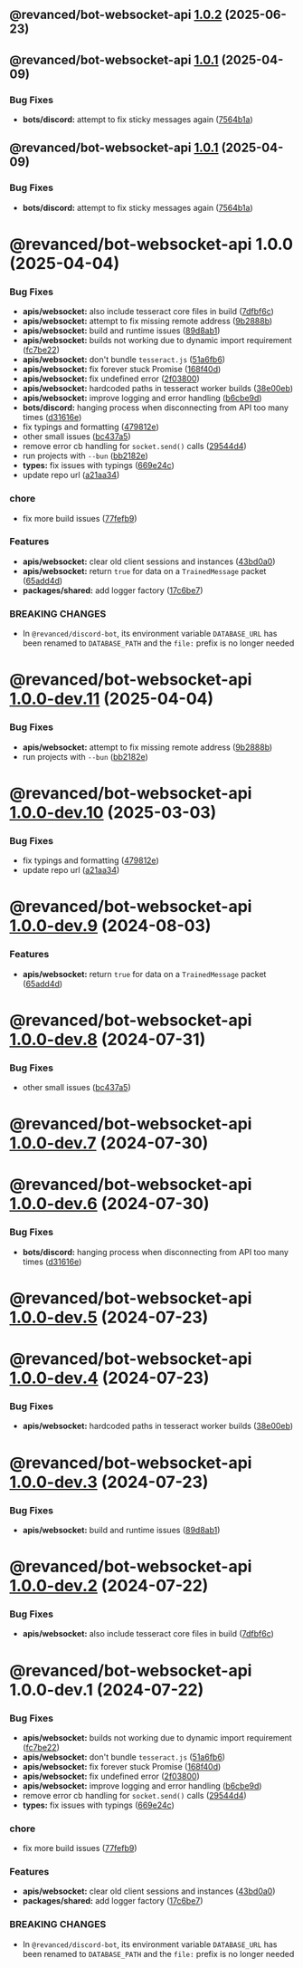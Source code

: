 ## @revanced/bot-websocket-api [1.0.2](https://github.com/revanced/revanced-bots/compare/@revanced/bot-websocket-api@1.0.1...@revanced/bot-websocket-api@1.0.2) (2025-06-23)

## @revanced/bot-websocket-api [1.0.1](https://github.com/revanced/revanced-bots/compare/@revanced/bot-websocket-api@1.0.0...@revanced/bot-websocket-api@1.0.1) (2025-04-09)


### Bug Fixes

* **bots/discord:** attempt to fix sticky messages again ([7564b1a](https://github.com/revanced/revanced-bots/commit/7564b1a8f066183df390887ddfd4d73e0baa87ac))

## @revanced/bot-websocket-api [1.0.1](https://github.com/revanced/revanced-bots/compare/@revanced/bot-websocket-api@1.0.0...@revanced/bot-websocket-api@1.0.1) (2025-04-09)


### Bug Fixes

* **bots/discord:** attempt to fix sticky messages again ([7564b1a](https://github.com/revanced/revanced-bots/commit/7564b1a8f066183df390887ddfd4d73e0baa87ac))

# @revanced/bot-websocket-api 1.0.0 (2025-04-04)


### Bug Fixes

* **apis/websocket:** also include tesseract core files in build ([7dfbf6c](https://github.com/revanced/revanced-bots/commit/7dfbf6c92c49100954fa4aca471dce4ab9fd9565))
* **apis/websocket:** attempt to fix missing remote address ([9b2888b](https://github.com/revanced/revanced-bots/commit/9b2888b944ea1d61d31aa5df3536768e9a2dadf8))
* **apis/websocket:** build and runtime issues ([89d8ab1](https://github.com/revanced/revanced-bots/commit/89d8ab1ee58278a9a96cdc31c679d0a0a0d865af))
* **apis/websocket:** builds not working due to dynamic import requirement ([fc7be22](https://github.com/revanced/revanced-bots/commit/fc7be22c6c15974c7394790e93de2a23a6627153))
* **apis/websocket:** don't bundle `tesseract.js` ([51a6fb6](https://github.com/revanced/revanced-bots/commit/51a6fb65f0df3409eacffb297430840a0e326989))
* **apis/websocket:** fix forever stuck Promise ([168f40d](https://github.com/revanced/revanced-bots/commit/168f40def64ca213cd2b549f4bafed4c0e1e3695))
* **apis/websocket:** fix undefined error ([2f03800](https://github.com/revanced/revanced-bots/commit/2f03800c61c00e59e512567d273a195e605d6736))
* **apis/websocket:** hardcoded paths in tesseract worker builds ([38e00eb](https://github.com/revanced/revanced-bots/commit/38e00eb4e59c763bd74d27b9b9b482ea66e4dcf4))
* **apis/websocket:** improve logging and error handling ([b6cbe9d](https://github.com/revanced/revanced-bots/commit/b6cbe9d64c01ff11feab8351fb801bc1aee48325))
* **bots/discord:** hanging process when disconnecting from API too many times ([d31616e](https://github.com/revanced/revanced-bots/commit/d31616ebcba6f1dcd8bde183bcb8d1adb1501b61))
* fix typings and formatting ([479812e](https://github.com/revanced/revanced-bots/commit/479812e199b52cdb295a5746e0767306afab3413))
* other small issues ([bc437a5](https://github.com/revanced/revanced-bots/commit/bc437a5ec7ce1d339094d608e2a61ac5f460c163))
* remove error cb handling for `socket.send()` calls ([29544d4](https://github.com/revanced/revanced-bots/commit/29544d4e0127173465796b7e3c62161f4db59c8b))
* run projects with `--bun` ([bb2182e](https://github.com/revanced/revanced-bots/commit/bb2182e707fa40c555d56138972eeea28f1b3cf9))
* **types:** fix issues with typings ([669e24c](https://github.com/revanced/revanced-bots/commit/669e24ca8103ea051b4e61160dd0f978e36707ea))
* update repo url ([a21aa34](https://github.com/revanced/revanced-bots/commit/a21aa348d7f32cd0ee65b371e9594520c0a9d3f1))


### chore

* fix more build issues ([77fefb9](https://github.com/revanced/revanced-bots/commit/77fefb9bef286a22f40a4d76b79c64fcc5a2467f))


### Features

* **apis/websocket:** clear old client sessions and instances ([43bd0a0](https://github.com/revanced/revanced-bots/commit/43bd0a021cd885a3d74a1f307ec2935e81d17458))
* **apis/websocket:** return `true` for data on a `TrainedMessage` packet ([65add4d](https://github.com/revanced/revanced-bots/commit/65add4dfeed2fa067c2c8e2377f7d01d505ade54))
* **packages/shared:** add logger factory ([17c6be7](https://github.com/revanced/revanced-bots/commit/17c6be7bee5b5c24fd4a5279e73374b0bb7a6229))


### BREAKING CHANGES

* In `@revanced/discord-bot`, its environment variable
                 `DATABASE_URL` has been renamed to `DATABASE_PATH`
                 and the `file:` prefix is no longer needed

# @revanced/bot-websocket-api [1.0.0-dev.11](https://github.com/revanced/revanced-bots/compare/@revanced/bot-websocket-api@1.0.0-dev.10...@revanced/bot-websocket-api@1.0.0-dev.11) (2025-04-04)


### Bug Fixes

* **apis/websocket:** attempt to fix missing remote address ([9b2888b](https://github.com/revanced/revanced-bots/commit/9b2888b944ea1d61d31aa5df3536768e9a2dadf8))
* run projects with `--bun` ([bb2182e](https://github.com/revanced/revanced-bots/commit/bb2182e707fa40c555d56138972eeea28f1b3cf9))

# @revanced/bot-websocket-api [1.0.0-dev.10](https://github.com/revanced/revanced-bots/compare/@revanced/bot-websocket-api@1.0.0-dev.9...@revanced/bot-websocket-api@1.0.0-dev.10) (2025-03-03)


### Bug Fixes

* fix typings and formatting ([479812e](https://github.com/revanced/revanced-bots/commit/479812e199b52cdb295a5746e0767306afab3413))
* update repo url ([a21aa34](https://github.com/revanced/revanced-bots/commit/a21aa348d7f32cd0ee65b371e9594520c0a9d3f1))

# @revanced/bot-websocket-api [1.0.0-dev.9](https://github.com/revanced/revanced-helper/compare/@revanced/bot-websocket-api@1.0.0-dev.8...@revanced/bot-websocket-api@1.0.0-dev.9) (2024-08-03)


### Features

* **apis/websocket:** return `true` for data on a `TrainedMessage` packet ([65add4d](https://github.com/revanced/revanced-helper/commit/65add4dfeed2fa067c2c8e2377f7d01d505ade54))

# @revanced/bot-websocket-api [1.0.0-dev.8](https://github.com/revanced/revanced-helper/compare/@revanced/bot-websocket-api@1.0.0-dev.7...@revanced/bot-websocket-api@1.0.0-dev.8) (2024-07-31)


### Bug Fixes

* other small issues ([bc437a5](https://github.com/revanced/revanced-helper/commit/bc437a5ec7ce1d339094d608e2a61ac5f460c163))

# @revanced/bot-websocket-api [1.0.0-dev.7](https://github.com/revanced/revanced-helper/compare/@revanced/bot-websocket-api@1.0.0-dev.6...@revanced/bot-websocket-api@1.0.0-dev.7) (2024-07-30)

# @revanced/bot-websocket-api [1.0.0-dev.6](https://github.com/revanced/revanced-helper/compare/@revanced/bot-websocket-api@1.0.0-dev.5...@revanced/bot-websocket-api@1.0.0-dev.6) (2024-07-30)


### Bug Fixes

* **bots/discord:** hanging process when disconnecting from API too many times ([d31616e](https://github.com/revanced/revanced-helper/commit/d31616ebcba6f1dcd8bde183bcb8d1adb1501b61))

# @revanced/bot-websocket-api [1.0.0-dev.5](https://github.com/revanced/revanced-helper/compare/@revanced/bot-websocket-api@1.0.0-dev.4...@revanced/bot-websocket-api@1.0.0-dev.5) (2024-07-23)

# @revanced/bot-websocket-api [1.0.0-dev.4](https://github.com/revanced/revanced-helper/compare/@revanced/bot-websocket-api@1.0.0-dev.3...@revanced/bot-websocket-api@1.0.0-dev.4) (2024-07-23)


### Bug Fixes

* **apis/websocket:** hardcoded paths in tesseract worker builds ([38e00eb](https://github.com/revanced/revanced-helper/commit/38e00eb4e59c763bd74d27b9b9b482ea66e4dcf4))

# @revanced/bot-websocket-api [1.0.0-dev.3](https://github.com/revanced/revanced-helper/compare/@revanced/bot-websocket-api@1.0.0-dev.2...@revanced/bot-websocket-api@1.0.0-dev.3) (2024-07-23)


### Bug Fixes

* **apis/websocket:** build and runtime issues ([89d8ab1](https://github.com/revanced/revanced-helper/commit/89d8ab1ee58278a9a96cdc31c679d0a0a0d865af))

# @revanced/bot-websocket-api [1.0.0-dev.2](https://github.com/revanced/revanced-helper/compare/@revanced/bot-websocket-api@1.0.0-dev.1...@revanced/bot-websocket-api@1.0.0-dev.2) (2024-07-22)


### Bug Fixes

* **apis/websocket:** also include tesseract core files in build ([7dfbf6c](https://github.com/revanced/revanced-helper/commit/7dfbf6c92c49100954fa4aca471dce4ab9fd9565))

# @revanced/bot-websocket-api 1.0.0-dev.1 (2024-07-22)


### Bug Fixes

* **apis/websocket:** builds not working due to dynamic import requirement ([fc7be22](https://github.com/revanced/revanced-helper/commit/fc7be22c6c15974c7394790e93de2a23a6627153))
* **apis/websocket:** don't bundle `tesseract.js` ([51a6fb6](https://github.com/revanced/revanced-helper/commit/51a6fb65f0df3409eacffb297430840a0e326989))
* **apis/websocket:** fix forever stuck Promise ([168f40d](https://github.com/revanced/revanced-helper/commit/168f40def64ca213cd2b549f4bafed4c0e1e3695))
* **apis/websocket:** fix undefined error ([2f03800](https://github.com/revanced/revanced-helper/commit/2f03800c61c00e59e512567d273a195e605d6736))
* **apis/websocket:** improve logging and error handling ([b6cbe9d](https://github.com/revanced/revanced-helper/commit/b6cbe9d64c01ff11feab8351fb801bc1aee48325))
* remove error cb handling for `socket.send()` calls ([29544d4](https://github.com/revanced/revanced-helper/commit/29544d4e0127173465796b7e3c62161f4db59c8b))
* **types:** fix issues with typings ([669e24c](https://github.com/revanced/revanced-helper/commit/669e24ca8103ea051b4e61160dd0f978e36707ea))


### chore

* fix more build issues ([77fefb9](https://github.com/revanced/revanced-helper/commit/77fefb9bef286a22f40a4d76b79c64fcc5a2467f))


### Features

* **apis/websocket:** clear old client sessions and instances ([43bd0a0](https://github.com/revanced/revanced-helper/commit/43bd0a021cd885a3d74a1f307ec2935e81d17458))
* **packages/shared:** add logger factory ([17c6be7](https://github.com/revanced/revanced-helper/commit/17c6be7bee5b5c24fd4a5279e73374b0bb7a6229))


### BREAKING CHANGES

* In `@revanced/discord-bot`, its environment variable
                 `DATABASE_URL` has been renamed to `DATABASE_PATH`
                 and the `file:` prefix is no longer needed
